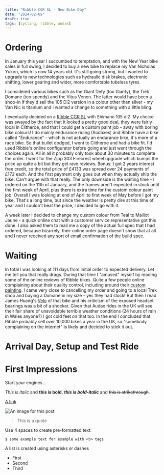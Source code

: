 ```yaml
---
title: "Ribble CGR SL - New Bike Day"
date: "2024-02-09"
draft: true
tags: [cycling, ribble, audax]
---
```


# Ordering

In January this year I succumbed to temptation, and with the New Year bike sales in full
swing, I decided to buy a new bike to replace my Van Nicholas Yukon, which is now 14 years
old. It's still going strong, but I wanted to upgrade to new technologies such as hydraulic
disk brakes, electronic shifting, lower gearing and wider, more comfortable tubeless tyres.

I considered various bikes such as the Giant Defy (too Gianty), the Trek Domane (too spendy)
and the Vitus Venon. The latter would have been a shoo-in if they'd sell the 105 Di2 version
in a colour other than silver - my Van Nic is titanium and I wanted a change to something
with a little bling.

I eventually decided on a [Ribble CGR SL](https://www.ribblecycles.co.uk/ribble-cgr-sl-shimano-105-di2/)
with Shimano 105 di2. My choice was swayed by the fact that it looked a pretty good deal,
they were fairly local in Clitheroe, and that I could get a custom paint job - away with
boring bike colours! I do mainly endurance riding (Audaxes) and Ribble have a bike called
"Endurance" - which is not actually an endurance bike, it's more of a race bike. So that
bullet dodged, I went to Clitheroe and had a bike fit. I'd used Ribble's online configurator
before going and just went through the choices again. All in all it probably only took
about 30 minutes to complete the order. I went for the Zipp 303 Firecrest wheel upgrade
which bumps the price up quite a bit but they get rave reviews. Bonus: I got 2 years interest
free credit, so the total price of £4133 was spread over 24 payments of £172 each. And the
first payment only goes out when they actually ship the bike. Can't argue with that really.
The only downside is the waiting time - I ordered on the 11th of January, and the frames
aren't expected in stock until the first week of April, plus there is extra time for the
custom colour paint job. Overall I was looking at end of April to first week of May before
I got my bike. That's a long time, but since the weather is pretty dire at this time of year
and I couldn't beat the price, I decided to go with it.

A week later I decided to change my custom colour from Teal to Maillot Jaune - a
quick online chat with a customer service representative got this done. I also asked
them to mail me a copy of the actual full spec that I had ordered, because bizarrely,
their online order page doesn't show that at all and I never received any sort of
email confirmation of the build spec.

# Waiting

In total I was looking at 111 days from initial order to expected delivery. Let me tell
you that really drags. During that time I "amused" myself by reading some of the online
reviews of Ribble bikes. Quite a few people online complaining about their quality control,
including around their [custom painting](https://www.youtube.com/watch?v=W5h8MEMZz9w).
I came very close to cancelling my order
and going to a local Trek shop and buying a Domane in my size - yes they had stock! But
then I read James Huang's [Velo](https://velo.outsideonline.com/ebike/2023-trek-domane-review/)
of that bike and his criticism of the exposed headset bearings was a bit of a shocker. Given
that Audax rides in the UK will see their fair share of unavoidable terrible weather conditions
(24 hours of rain in Wales anyone?) I got cold feet on that too. In the end I concluded
that Ribble probably sell over 10,000 bikes a year in the UK, so "somebody complaining
on the internet" is likely and decided to stick it out.

# Arrival Day, Setup and Test Ride

# First Impressions



Start your engines...

*This is italic* and **this is bold**, ***this is bold-italic*** and ~~this is strikethrough~~.

[A link](https://www.x.com)

![An image for this post](image1.png)



> This is a quote

Use 4 spaces to create pre-formatted text:

    $ some example text for example with <b> tags

A list is created using asterisks or dashes

* First
* Second
* Third

